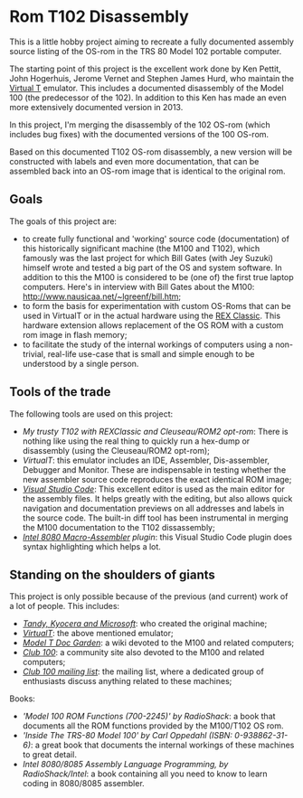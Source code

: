 # Rom T102 Disassembly

This is a little hobby project aiming to recreate a fully documented assembly source listing of the OS-rom in the TRS 80 Model 102 portable computer.

The starting point of this project is the excellent work done by Ken Pettit, John Hogerhuis, Jerome Vernet and Stephen James Hurd, who maintain the [Virtual T](https://sourceforge.net/projects/virtualt/) emulator. This includes a documented disassembly of the Model 100 (the predecessor of the 102). In addition to this Ken has made an even more extensively documented version in 2013.

In this project, I'm merging the disassembly of the 102 OS-rom (which includes bug fixes) with the documented versions of the 100 OS-rom.

Based on this documented T102 OS-rom disassembly, a new version will be constructed with labels and even more documentation, that can be assembled back into an OS-rom image that is identical to the original rom.

## Goals

The goals of this project are:

* to create fully functional and 'working' source code (documentation) of this historically significant machine (the M100 and T102), which famously was the last project for which Bill Gates (with Jey Suzuki) himself wrote and tested a big part of the OS and system software. In addition to this the M100 is considered to be (one of) the first true laptop computers. Here's in interview with Bill Gates about the M100: http://www.nausicaa.net/~lgreenf/bill.htm;
* to form the basis for experimentation with custom OS-Roms that can be used in VirtualT or in the actual hardware using the [REX Classic](http://bitchin100.com/wiki/index.php?title=REXclassic). This hardware extension allows replacement of the OS ROM with a custom rom image in flash memory;
* to facilitate the study of the internal workings of computers using a non-trivial, real-life use-case that is small and simple enough to be understood by a single person.

## Tools of the trade

The following tools are used on this project:

* *My trusty T102 with REXClassic and Cleuseau/ROM2 opt-rom*: There is nothing like using the real thing to quickly run a hex-dump or disassembly (using the Cleuseau/ROM2 opt-rom);
* *VirtualT*: this emulator includes an IDE, Assembler, Dis-assembler, Debugger and Monitor. These are indispensable in testing whether the new assembler source code reproduces the exact identical ROM image;
* *[Visual Studio Code](https://code.visualstudio.com/)*: This excellent editor is used as the main editor for the assembly files. It helps greatly with the editing, but also allows quick navigation and documentation previews on all addresses and labels in the source code. The built-in diff tool has been instrumental in merging the M100 documentation to the T102 dissassembly;
* *[Intel 8080 Macro-Assembler](https://marketplace.visualstudio.com/items?itemName=mborik.i8080-macroasm) plugin*: this Visual Studio Code plugin does syntax highlighting which helps a lot.


## Standing on the shoulders of giants

This project is only possible because of the previous (and current) work of a lot of people. This includes:

* *[Tandy, Kyocera and Microsoft](https://en.wikipedia.org/wiki/TRS-80_Model_100)*: who created the original machine;
* *[VirtualT](https://sourceforge.net/projects/virtualt/)*: the above mentioned emulator;
* *[Model T Doc Garden](http://bitchin100.com/wiki/index.php?title=Model_T_DocGarden)*: a wiki devoted to the M100 and related computers;
* *[Club 100](http://www.club100.org/)*: a community site also devoted to the M100 and related computers;
* *[Club 100 mailing list](http://www.club100.org/list.html)*: the mailing list, where a dedicated group of enthusiasts discuss anything related to these machines;

Books:

* *'Model 100 ROM Functions (700-2245)' by RadioShack*: a book that documents all the ROM functions provided by the M100/T102 OS rom.
* *'Inside The TRS-80 Model 100' by Carl Oppedahl (ISBN: 0-938862-31-6)*: a great book that documents the internal workings of these machines to great detail.
* *Intel 8080/8085 Assembly Language Programming, by RadioShack/Intel*: a book containing all you need to know to learn coding in 8080/8085 assembler.



 
